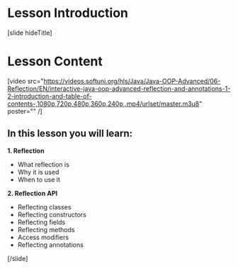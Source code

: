 # Lesson Introduction

[slide hideTitle]

# Lesson Content

[video src="https://videos.softuni.org/hls/Java/Java-OOP-Advanced/06-Reflection/EN/interactive-java-oop-advanced-reflection-and-annotations-1-2-introduction-and-table-of-contents-,1080p,720p,480p,360p,240p,.mp4/urlset/master.m3u8" poster="" /]

## In this lesson you will learn:

**1. Reflection**

- What reflection is
- Why it is used
- When to use it

**2. Reflection API**
- Reflecting classes
- Reflecting constructors
- Reflecting fields
- Reflecting methods
- Access modifiers
- Reflecting annotations

[/slide]
